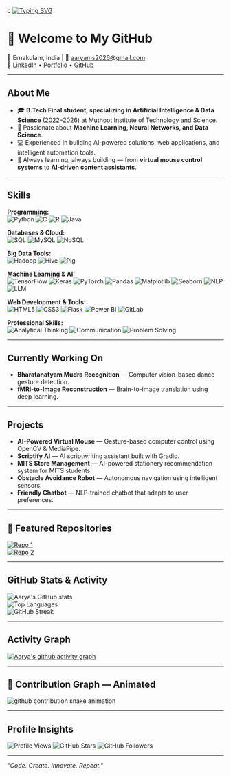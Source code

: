 c<!-- Typing animation -->
[![Typing SVG](https://readme-typing-svg.herokuapp.com?size=25&color=3CB371&lines=Hi+I'm+Aarya+M+S;AI%2FML+Enthusiast;Data+Science+Explorer;Problem+Solver)](https://git.io/typing-svg)

# 👋 Welcome to My GitHub  

📍 Ernakulam, India | 📧 [aaryams2026@gmail.com](mailto:aaryams2026@gmail.com)  
🔗 [LinkedIn](https://www.linkedin.com/in/aarya-m-s/) • [Portfolio](https://aaryams.github.io/my-portfolio/) • [GitHub](https://github.com/aaryams)  

---

##  About Me  
- 🎓 **B.Tech Final student, specializing in Artificial Intelligence & Data Science** (2022–2026) at Muthoot Institute of Technology and Science.  
- 🤖 Passionate about **Machine Learning, Neural Networks, and Data Science**.  
- 💻 Experienced in building AI-powered solutions, web applications, and intelligent automation tools.  
- 🌱 Always learning, always building — from **virtual mouse control systems** to **AI-driven content assistants**.  

---

##  Skills  

**Programming:**  
![Python](https://img.shields.io/badge/Python-3776AB?logo=python&logoColor=white)   ![C](https://img.shields.io/badge/C-00599C?logo=c&logoColor=white)   ![R](https://img.shields.io/badge/R-276DC3?logo=r&logoColor=white)   ![Java](https://img.shields.io/badge/Java-007396?logo=java&logoColor=white)  

**Databases & Cloud:**  
![SQL](https://img.shields.io/badge/SQL-336791?logo=postgresql&logoColor=white)   ![MySQL](https://img.shields.io/badge/MySQL-4479A1?logo=mysql&logoColor=white)   ![NoSQL](https://img.shields.io/badge/NoSQL-4DB33D?logo=mongodb&logoColor=white)  

**Big Data Tools:**  
![Hadoop](https://img.shields.io/badge/Hadoop-66CCFF?logo=apache&logoColor=white)   ![Hive](https://img.shields.io/badge/Hive-FDEE21?logo=apachehive&logoColor=black)   ![Pig](https://img.shields.io/badge/Pig-F5A623?logo=apache&logoColor=white)  

**Machine Learning & AI:**  
![TensorFlow](https://img.shields.io/badge/TensorFlow-FF6F00?logo=tensorflow&logoColor=white)   ![Keras](https://img.shields.io/badge/Keras-D00000?logo=keras&logoColor=white)   ![PyTorch](https://img.shields.io/badge/PyTorch-EE4C2C?logo=pytorch&logoColor=white)   ![Pandas](https://img.shields.io/badge/Pandas-150458?logo=pandas&logoColor=white)   ![Matplotlib](https://img.shields.io/badge/Matplotlib-11557C?logo=python&logoColor=white)   ![Seaborn](https://img.shields.io/badge/Seaborn-3776AB?logo=python&logoColor=white)   ![NLP](https://img.shields.io/badge/NLP-FF4088?logo=spacy&logoColor=white)   ![LLM](https://img.shields.io/badge/LLMs-0A66C2?logo=openai&logoColor=white)  

**Web Development & Tools:**  
![HTML5](https://img.shields.io/badge/HTML5-E34F26?logo=html5&logoColor=white)   ![CSS3](https://img.shields.io/badge/CSS3-1572B6?logo=css3&logoColor=white)   ![Flask](https://img.shields.io/badge/Flask-000000?logo=flask&logoColor=white)   ![Power BI](https://img.shields.io/badge/PowerBI-F2C811?logo=powerbi&logoColor=black)   ![GitLab](https://img.shields.io/badge/GitLab-FC6D26?logo=gitlab&logoColor=white)  

**Professional Skills:**  
![Analytical Thinking](https://img.shields.io/badge/Analytical%20Thinking-0A66C2?logo=googleanalytics&logoColor=white)   ![Communication](https://img.shields.io/badge/Communication-FF6F00?logo=googlechat&logoColor=white)   ![Problem Solving](https://img.shields.io/badge/Problem%20Solving-FF0000?logo=googlesheets&logoColor=white)  

---

##  Currently Working On  
-  **Bharatanatyam Mudra Recognition** — Computer vision-based dance gesture detection.  
-  **fMRI-to-Image Reconstruction** — Brain-to-image translation using deep learning.  

---

##  Projects  
-  **AI-Powered Virtual Mouse** — Gesture-based computer control using OpenCV & MediaPipe.  
-  **Scriptify AI** — AI scriptwriting assistant built with Gradio.  
-  **MITS Store Management** — AI-powered stationery recommendation system for MITS students.  
-  **Obstacle Avoidance Robot** — Autonomous navigation using intelligent sensors.  
-  **Friendly Chatbot** — NLP-trained chatbot that adapts to user preferences.  


---
 
## 📌 Featured Repositories

[![Repo 1](https://github-readme-stats.vercel.app/api/pin/?username=aaryams&repo=AI-Virtual-Mouse&theme=tokyonight)](https://github.com/aaryams/AI-Virtual-Mouse)  
[![Repo 2](https://github-readme-stats.vercel.app/api/pin/?username=aaryams&repo=my-portfolio&theme=tokyonight)](https://github.com/aaryams/my-portfolio )



---

##  GitHub Stats & Activity  
![Aarya's GitHub stats](https://github-readme-stats.vercel.app/api?username=aaryams&show_icons=true&theme=tokyonight)  
![Top Languages](https://github-readme-stats.vercel.app/api/top-langs/?username=aaryams&layout=compact&theme=tokyonight)  
![GitHub Streak](https://streak-stats.demolab.com?user=aaryams&theme=tokyonight)  

---

##  Activity Graph  
[![Aarya's github activity graph](https://github-readme-activity-graph.vercel.app/graph?username=aaryams&theme=tokyo-night)](https://github.com/aaryams)  

---


## 🐍 Contribution Graph — Animated  
<picture>
  <source media="(prefers-color-scheme: dark)" srcset="https://raw.githubusercontent.com/aaryams/aaryams/output/github-contribution-grid-snake-dark.svg" />
  <source media="(prefers-color-scheme: light)" srcset="https://raw.githubusercontent.com/aaryams/aaryams/output/github-contribution-grid-snake.svg" />
  <img alt="github contribution snake animation" src="https://raw.githubusercontent.com/aaryams/aaryams/output/github-contribution-grid-snake.svg" />
</picture>  

---

##  Profile Insights  
![Profile Views](https://komarev.com/ghpvc/?username=aaryams&color=blue)   ![GitHub Stars](https://img.shields.io/github/stars/aaryams?style=social)   ![GitHub Followers](https://img.shields.io/github/followers/aaryams?style=social)  

---

 *"Code. Create. Innovate. Repeat."*
